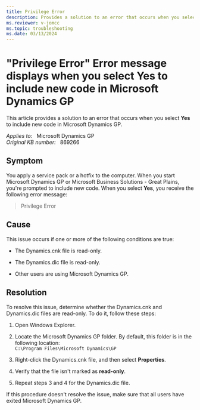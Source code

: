 ```yaml
---
title: Privilege Error 
description: Provides a solution to an error that occurs when you select Yes to include new code in Microsoft Dynamics GP.
ms.reviewer: v-jomcc
ms.topic: troubleshooting
ms.date: 03/13/2024
---
```

# "Privilege Error" Error message displays when you select Yes to include new code in Microsoft Dynamics GP

This article provides a solution to an error that occurs when you select **Yes** to include new code in Microsoft Dynamics GP.

_Applies to:_ &nbsp; Microsoft Dynamics GP  
_Original KB number:_ &nbsp; 869266

## Symptom

You apply a service pack or a hotfix to the computer. When you start Microsoft Dynamics GP or Microsoft Business Solutions - Great Plains, you're prompted to include new code. When you select **Yes**, you receive the following error message:
> Privilege Error

## Cause

This issue occurs if one or more of the following conditions are true:

- The Dynamics.cnk file is read-only.
- The Dynamics.dic file is read-only.

- Other users are using Microsoft Dynamics GP.

## Resolution

To resolve this issue, determine whether the Dynamics.cnk and Dynamics.dic files are read-only. To do it, follow these steps:

1. Open Windows Explorer.
2. Locate the Microsoft Dynamics GP folder. By default, this folder is in the following location:  
    `C:\Program Files\Microsoft Dynamics\GP`

3. Right-click the Dynamics.cnk file, and then select **Properties**.
4. Verify that the file isn't marked as **read-only**.
5. Repeat steps 3 and 4 for the Dynamics.dic file.

If this procedure doesn't resolve the issue, make sure that all users have exited Microsoft Dynamics GP.
